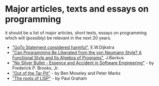 # Major articles, texts and essays on programming
it should be a list of major articles, short texts, essays on programming which will (possibly) be relevant in the next 20 years.

- ["GoTo Statement considered harmful"](https://homepages.cwi.nl/~storm/teaching/reader/Dijkstra68.pdf), E.W.Dijkstra
- ["Can Programming Be Liberated from the von Neumann Style? A Functional Style and Its Algebra of Programs"](https://dl.acm.org/doi/10.1145/359576.359579), J.Backus
- ["No Silver Bullet - Essence and Accident in Software Engineering"](http://worrydream.com/refs/Brooks-NoSilverBullet.pdf) - by Frederick P. Brooks, Jr.
- ["Out of the Tar Pit"](http://curtclifton.net/papers/MoseleyMarks06a.pdf) - by Ben Moseley and Peter Marks
- ["The roots of LISP"](http://www.paulgraham.com/rootsoflisp.html) - by Paul Graham

